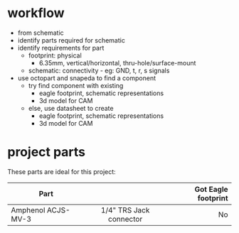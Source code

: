 # workflow
* from schematic
* identify parts required for schematic
* identify requirements for part 
  * footprint: physical
    * 6.35mm, vertical/horizontal, thru-hole/surface-mount
  * schematic: connectivity - eg: GND, t, r, s signals  
* use octopart and snapeda to find a component
  * try find component with existing 
    * eagle footprint, schematic representations 
    * 3d model for CAM
  * else, use datasheet to create 
    * eagle footprint, schematic representations 
    * 3d model for CAM

# project parts 
These parts are ideal for this project: 


| Part        |            | Got Eagle footprint  |
| ------------- |:-------------:| -----:|
| Amphenol ACJS-MV-3 | 1/4" TRS Jack connector | No |

  
